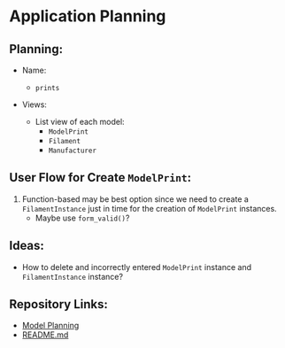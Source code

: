 # Application Planning

## Planning:

* Name:
    * `prints`

* Views:
    * List view of each model:
        * `ModelPrint`
        * `Filament`
        * `Manufacturer`

## User Flow for Create `ModelPrint`:
1. Function-based may be best option since we need to create a `FilamentInstance` just in time for the creation of `ModelPrint` instances.
    * Maybe use `form_valid()`?

## Ideas:
* How to delete and incorrectly entered `ModelPrint` instance and `FilamentInstance` instance?


## Repository Links:
* [Model Planning](./00_model_planning.md)
* [README.md](../README.md)